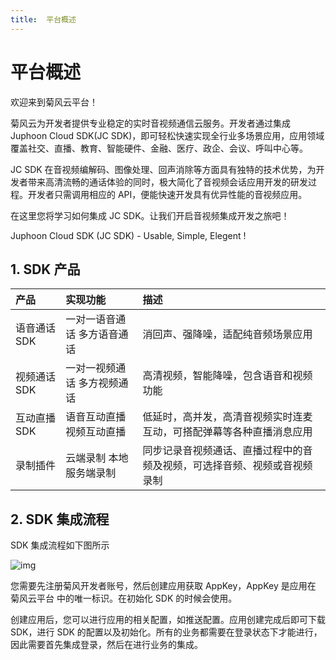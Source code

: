 ```yaml
---
title:  平台概述
---
```

# 平台概述

欢迎来到菊风云平台！

菊风云为开发者提供专业稳定的实时音视频通信云服务。开发者通过集成 Juphoon Cloud SDK(JC SDK)，即可轻松快速实现全行业多场景应用，应用领域覆盖社交、直播、教育、智能硬件、金融、医疗、政企、会议、呼叫中心等。

JC SDK 在音视频编解码、图像处理、回声消除等方面具有独特的技术优势，为开发者带来高清流畅的通话体验的同时，极大简化了音视频会话应用开发的研发过程。开发者只需调用相应的 API，便能快速开发具有优异性能的音视频应用。

在这里您将学习如何集成 JC SDK。让我们开启音视频集成开发之旅吧！

Juphoon Cloud SDK (JC SDK) - Usable, Simple, Elegent !

## 1. SDK 产品

| 产品         | 实现功能                    | 描述                                                         |
| :----------- | :-------------------------- | :----------------------------------------------------------- |
| 语音通话 SDK | 一对一语音通话 多方语音通话 | 消回声、强降噪，适配纯音频场景应用                           |
| 视频通话 SDK | 一对一视频通话 多方视频通话 | 高清视频，智能降噪，包含语音和视频功能                       |
| 互动直播 SDK | 语音互动直播 视频互动直播   | 低延时，高并发，高清音视频实时连麦互动，可搭配弹幕等各种直播消息应用 |
| 录制插件     | 云端录制 本地服务端录制     | 同步记录音视频通话、直播过程中的音频及视频，可选择音频、视频或音视频录制 |

## 2. SDK 集成流程

SDK 集成流程如下图所示

![img](https://developer.juphoon.com/style/images/document/index/sdkflow@2x.png)

您需要先注册菊风开发者账号，然后创建应用获取 AppKey，AppKey 是应用在 菊风云平台 中的唯一标识。在初始化 SDK 的时候会使用。

创建应用后，您可以进行应用的相关配置，如推送配置。应用创建完成后即可下载 SDK，进行 SDK 的配置以及初始化。所有的业务都需要在登录状态下才能进行，因此需要首先集成登录，然后在进行业务的集成。
